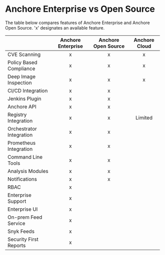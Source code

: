 # Anchore Enterprise vs Open Source

The table below compares features of Anchore Enterprise and Anchore Open Source. 'x' designates an available feature. 


|  | Anchore Enterprise | Anchore Open Source | Anchore Cloud |
| :--- | :---: | :---: | :---: |
| CVE Scanning | x | x | x |
| Policy Based Compliance | x | x | x |
| Deep Image Inspection | x | x | x |
| CI/CD Integration | x | x |
| Jenkins Plugin | x | x |
| Anchore API | x | x |
| Registry Integration | x | x | Limited |
| Orchestrator Integration | x | x |
| Prometheus Integration | x | x |
| Command Line Tools | x | x |
| Analysis Modules | x | x |
| Notifications | x | x |
| RBAC | x |  |
| Enterprise Support | x |  |
| Enterprise UI | x |  |
| On-prem Feed Service | x |  |
| Snyk Feeds | x |  |
| Security First Reports | x | |